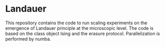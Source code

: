 # Landauer

This repository contains the code to run scaling experiments on the emergence of Landauer principle at the microscopic level.
The code is based on the class object Ising and the erasure protocol.
Parallelization is performed by numba.
